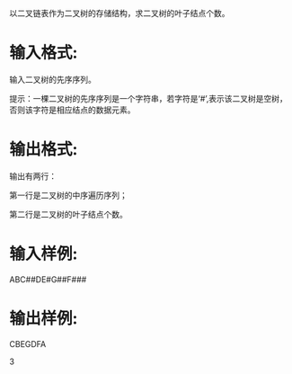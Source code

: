 以二叉链表作为二叉树的存储结构，求二叉树的叶子结点个数。
# 输入格式:

输入二叉树的先序序列。

提示：一棵二叉树的先序序列是一个字符串，若字符是‘#’,表示该二叉树是空树，否则该字符是相应结点的数据元素。
# 输出格式:

输出有两行：

第一行是二叉树的中序遍历序列；

第二行是二叉树的叶子结点个数。
# 输入样例:

ABC##DE#G##F###
# 输出样例:

CBEGDFA

3
